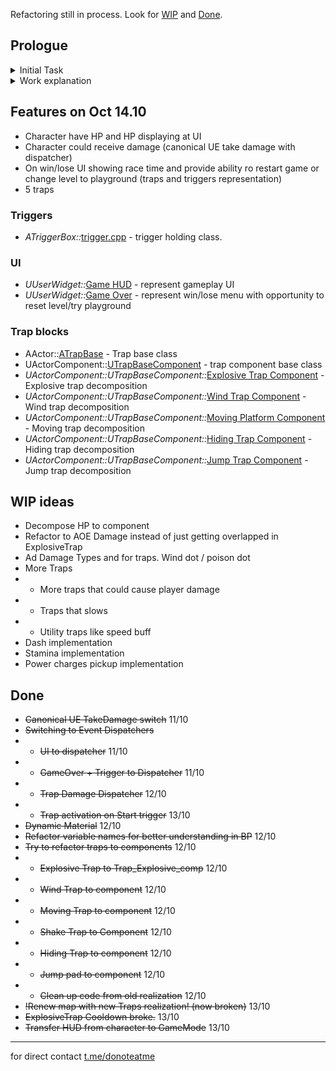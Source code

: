Refactoring still in process. Look for [WIP](#wip-ideas) and [Done](#done).

## Prologue
<details>
 <summary>Initial Task</summary>

You need to create a simple 3D platformer where the character must move from the starting point to the finish line through a field filled with obstacles. The reference for what should be achieved is the levels from the game Fall Guys.

The starting point is a 10x10-meter platform where the player is placed. Several paths, intertwined with each other, radiate from the starting point. At the finish line, all paths converge into one. The paths consist of 3x3-meter platforms.

Some of the blocks that make up the path are traps that obstruct the player in various ways. For the test task, you need to implement a minimum of 3-4 different types of traps. Two of them are mandatory:

When the player steps on a block, it activates (turns orange) and, after 1 second, deals damage to anyone standing on the block (flashes red). After dealing damage, the trap "resets" for 5 seconds and then repeats its logic from the beginning.

A block on which the wind blows, pushing the character with a certain force. The wind affects the character only while they are on the block. The wind's direction changes every 2 seconds to a random direction. The wind always blows horizontally.

You are encouraged to come up with other traps yourself. Examples of traps can be seen in the game Fall Guys. It's desirable that the mechanics of each trap are understandable to the average casual player.

The game can end in two ways - victory or defeat:

To win, the player must cross the finish line. At that moment, a message appears on the entire screen saying "Victory!" and a button to restart the game. The screen also displays the level completion time, which is calculated from the moment the player crosses the starting line.

The player loses if they fall off the path into an abyss or run out of health. The player's health must always be displayed on the screen. When the player loses, a screen appears with the message "Defeat!" and a button to restart the game.

</details>


<details>
    <summary>Work explanation</summary>

I couldn't say that i have much experience with UE, but long ago i went through gamedev.tv courses and have some knowledge how basic features works. These basic knowledge made me to finish task with ~20h (first iteration that i send as result).

First I made all necessary features from task with "as i know" realization. Result was working as task suppose, but I was unsatisfied for not flexible decisions, so I started to refactor project structure for better practice and learn something new. You could take a look to refactoring timings at [log](#done).

So, what i learned:

* Event Dispatchers and implementation for handling HP changes, GameOver events.
* Dynamic material with c++
* I remember class inheritance in UE and made some bases for Engine on-air settings and overriding some functions as ResetTimer() for all traps at once.
* Canonical UE TakeDamage
* ...updating...

</details>




## Features on Oct 14.10
* Character have HP and HP displaying at UI
* Character could receive damage (canonical UE take damage with dispatcher)
* On win/lose UI showing race time and provide ability ro restart game or change level to playground (traps and triggers representation)
* 5 traps

### Triggers
* _ATriggerBox::_[trigger.cpp](Source/WG/trigger.cpp) - trigger holding class.

### UI
* _UUserWidget::_[Game HUD](Source/WG/UI/gameHUD.cpp) - represent gameplay UI
* _UUserWidget::_[Game Over](Source/WG/UI/GameOver.cpp) - represent win/lose menu with opportunity to reset level/try playground

### Trap blocks
* AActor::[ATrapBase](Source/WG/Traps/TrapBase.cpp) - Trap base class
* UActorComponent::[UTrapBaseComponent](Source/WG/Traps/TrapBaseComponent.cpp) - trap component base class
* _UActorComponent::UTrapBaseComponent::_[Explosive Trap Component](Source/WG/Traps/Trap_Explosive_comp.cpp) - Explosive trap decomposition  
* _UActorComponent::UTrapBaseComponent::_[Wind Trap Component](Source/WG/Traps/Trap_Wind_comp.cpp) - Wind trap decomposition
* _UActorComponent::UTrapBaseComponent::_[Moving Platform Component](Source/WG/Traps/Trap_MovingPlatform_comp.cpp) - Moving trap decomposition
* _UActorComponent::UTrapBaseComponent::_[Hiding Trap Component](Source/WG/Traps/Trap_Hiding_comp.cpp) - Hiding trap decomposition
* _UActorComponent::UTrapBaseComponent::_[Jump Trap Component](Source/WG/Traps/Trap_Jump_comp.cpp) - Jump trap decomposition


## WIP ideas
* Decompose HP to component
* Refactor to AOE Damage instead of just getting overlapped in ExplosiveTrap
* Ad Damage Types and for traps. Wind dot / poison dot
* More Traps
* * More traps that could cause player damage
* * Traps that slows
* * Utility traps like speed buff
* Dash implementation
* Stamina implementation
* Power charges pickup implementation

## Done
* ~~Canonical UE TakeDamage switch~~ 11/10
* ~~Switching to Event Dispatchers~~
* * ~~UI to dispatcher~~ 11/10
* * ~~GameOver + Trigger to Dispatcher~~ 11/10
* * ~~Trap Damage Dispatcher~~ 12/10
* * ~~Trap activation on Start trigger~~ 13/10
* ~~Dynamic Material~~ 12/10
* ~~Refactor variable names for better understanding in BP~~ 12/10
* ~~Try to refactor traps to components~~ 12/10
* * ~~Explosive Trap to Trap_Explosive_comp~~ 12/10
* * ~~Wind Trap to component~~ 12/10
* * ~~Moving Trap to component~~ 12/10
* * ~~Shake Trap to Component~~ 12/10
* * ~~Hiding Trap to component~~ 12/10
* * ~~Jump pad to component~~ 12/10
* * ~~Clean up code from old realization~~ 12/10
* ~~!Renew map with new Traps realization! (now broken)~~ 13/10
* ~~ExplosiveTrap Cooldown broke.~~ 13/10
* ~~Transfer HUD from character to GameMode~~ 13/10

***

for direct contact [t.me/donoteatme](https://t.me/donoteatme) 

